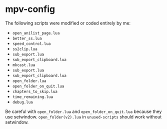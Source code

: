 # mpv-config

The following scripts were modified or coded entirely by me:
* ```open_anilist_page.lua```
* ```better_ss.lua```
* ```speed_control.lua```
* ```ss2clip.lua```
* ```sub_export.lua```
* ```sub_export_clipboard.lua```
* ```mkcast.lua```
* ```sub_export.lua```
* ```sub_export_clipboard.lua```
* ```open_folder.lua```
* ```open_folder_on_quit.lua```
* ```chapters_to_skip.lua```
* ```time_remaining.lua```
* ```debug.lua```

Be careful with ```open_folder.lua``` and ```open_folder_on_quit.lua``` because they use setwindow. ```open_folder(v2).lua``` in ```unused-scripts``` should work without setwindow.
